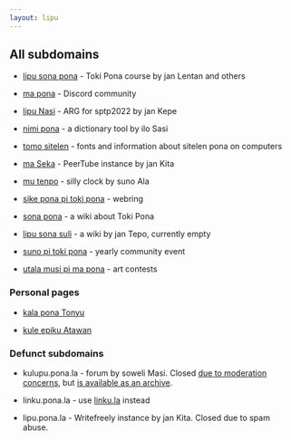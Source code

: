 ```yaml
---
layout: lipu
---
```


## All subdomains

* [lipu sona pona](https://lipu-sona.pona.la) - Toki Pona course by jan Lentan and others

* [ma pona](https://ma.pona.la) - Discord community

* [lipu Nasi](https://nasi.pona.la) - ARG for sptp2022 by jan Kepe

* [nimi pona](https://nimi.pona.la) - a dictionary tool by ilo Sasi

* [tomo sitelen](https://sitelen.pona.la) - fonts and information about sitelen pona on computers

* [ma Seka](https://seka.pona.la) - PeerTube instance by jan Kita

* [mu tenpo](https://mutenpo.pona.la) - silly clock by suno Ala

* [sike pona pi toki pona](https://sike.pona.la) - webring

* [sona pona](https://sona.pona.la) - a wiki about Toki Pona

* [lipu sona suli](https://sona-suli.pona.la) - a wiki by jan Tepo, currently empty

* [suno pi toki pona](https://suno.pona.la) - yearly community event

* [utala musi pi ma pona](http://utala.pona.la/) - art contests

### Personal pages

* [kala pona Tonyu](https://kala.li.pona.la)

* [kule epiku Atawan](https://lipu-pi-ijo-pi-toki.pona.la)

### Defunct subdomains

* kulupu.pona.la - forum by soweli Masi. Closed [due to moderation concerns](https://web.archive.org/web/20231114030939/https://kulupu.pona.la/d/155-notice-of-the-shutdown-of-kulupu-lipu-pona-until-further-notice), but [is available as an archive](https://archive.org/details/kulupu.pona.la).

* linku.pona.la - use [linku.la](https://linku.la) instead

* lipu.pona.la - Writefreely instance by jan Kita. Closed due to spam abuse.
